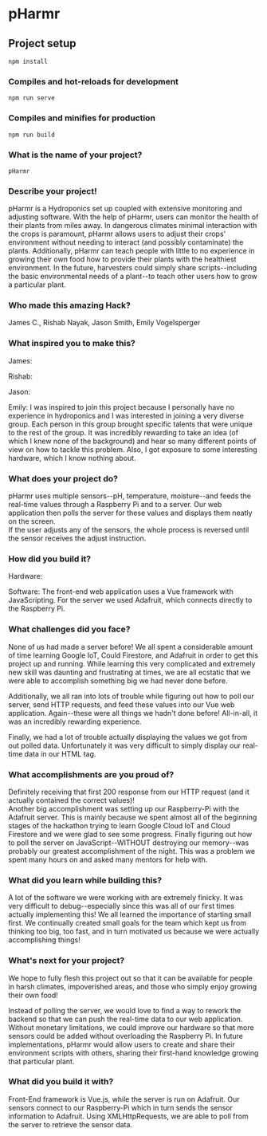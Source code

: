 # pHarmr

## Project setup
```
npm install
```

### Compiles and hot-reloads for development
```
npm run serve
```

### Compiles and minifies for production
```
npm run build
```
### What is the name of your project?
```
pHarmr
```

### Describe your project!
pHarmr is a Hydroponics set up coupled with extensive monitoring and adjusting software.  With the help of pHarmr, users can monitor the health of their plants from miles away.  In dangerous climates minimal interaction with the crops is paramount, pHarmr allows users to adjust their crops' environment without needing to interact (and possibly contaminate) the plants.  Additionally, pHarmr can teach people with little to no experience in growing their own food how to provide their plants with the healthiest environment.  In the future, harvesters could simply share scripts--including the basic environmental needs of a plant--to teach other users how to grow a particular plant.

### Who made this amazing Hack?
James C., Rishab Nayak, Jason Smith, Emily Vogelsperger

### What inspired you to make this?
James:

Rishab:

Jason:

Emily: I was inspired to join this project because I personally have no experience in hydroponics and I was interested in joining a very diverse group.  Each person in this group brought specific talents that were unique to the rest of the group.  It was incredibly rewarding to take an idea (of which I knew none of the background) and hear so many different points of view on how to tackle this problem.  Also, I got exposure to some interesting hardware, which I know nothing about.

### What does your project do?
pHarmr uses multiple sensors--pH, temperature, moisture--and feeds the real-time values through a Raspberry Pi
and to a server.  Our web application then polls the server for these values and displays them neatly on the screen.  
If the user adjusts any of the sensors, the whole process is reversed until the sensor receives the adjust instruction.

### How did you build it?
Hardware:

Software: The front-end web application uses a Vue framework with JavaScripting.  For the server we used Adafruit,
which connects directly to the Raspberry Pi.

### What challenges did you face?
None of us had made a server before!  We all spent a considerable amount of time learning Google IoT, Could Firestore,
and Adafruit in order to get this project up and running.  While learning this very complicated and extremely new skill
was daunting and frustrating at times, we are all ecstatic that we were able to accomplish something big we had never
done before.

Additionally, we all ran into lots of trouble while figuring out how to poll our server, send HTTP requests, and feed
these values into our Vue web application.  Again--these were all things we hadn't done before!  All-in-all, it was
an incredibly rewarding experience.

Finally, we had a lot of trouble actually displaying the values we got from out polled data.  Unfortunately it was very difficult to simply display our real-time data in our HTML tag.

### What accomplishments are you proud of?
Definitely receiving that first 200 response from our HTTP request (and it actually contained the correct values)!  
Another big accomplishment was setting up our Raspberry-Pi with the Adafruit server.  This is mainly because we spent
almost all of the beginning stages of the hackathon trying to learn Google Cloud IoT and Cloud Firestore and we were
glad to see some progress.
Finally figuring out how to poll the server on JavaScript--WITHOUT destroying our memory--was probably our greatest accomplishment of the night.  This was a problem we spent many hours on and asked many mentors for help with.  

### What did you learn while building this?
A lot of the software we were working with are extremely finicky.  It was very difficult to debug--especially since this
was all of our first times actually implementing this!  We all learned the importance of starting small first.  We
continually created small goals for the team which kept us from thinking too big, too fast, and in turn motivated us
because we were actually accomplishing things!

### What's next for your project?
We hope to fully flesh this project out so that it can be available for people in harsh climates, impoverished areas,
and those who simply enjoy growing their own food!

Instead of polling the server, we would love to find a way to rework the backend so that we can push the real-time data
to our web application.  Without monetary limitations, we could improve our hardware so that more sensors could be
added without overloading the Raspberry Pi.  In future implementations, pHarmr would allow users to create and share
their environment scripts with others, sharing their first-hand knowledge growing that particular plant.

### What did you build it with?
Front-End framework is Vue.js, while the server is run on Adafruit.  Our sensors connect to our Raspberry-Pi which in
turn sends the sensor information to Adafruit.  Using XMLHttpRequests, we are able to poll from the server to retrieve
the sensor data.
